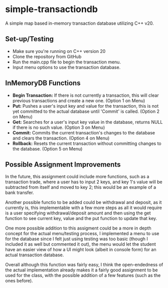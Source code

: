 # simple-transactiondb
A simple map based in-memory transaction database utilizing C++ v20.

## Set-up/Testing
- Make sure you're running on C++ version 20
- Clone the repository from GitHub
- Run the main.cpp file to begin the transaction menu.
- Input menu options to use the transaction database.

## InMemoryDB Functions
- **Begin Transaction:** If there is not currently a transaction, this will clear previous transactions and create a new one. (Option 1 on Menu)
- **Put:** Pushes a user's input key and value for the transaction, this is not yet committed to the actual database until 'Commit' is called. (Option 2 on Menu)
- **Get:** Searches for a user's input key value in the database, returns NULL if there is no such value. (Option 3 on Menu)
- **Commit:** Commits the current transaction's changes to the database and clears the transaction. (Option 4 on Menu)
- **Rollback:** Resets the current transaction without committing changes to the database. (Option 5 on Menu)

## Possible Assignment Improvements
In the future, this assignment could include more functions, such as a transaction trade, where a user has to input 2 keys, and key 1's value will be subtracted from itself and moved to key 2; this would be an example of a bank transfer. 

Another possible functio to be added could be withdrawal and deposit, as it currently is, this implementable with a few more steps as all it would require is a user specifying withdrawal/deposit amount and then using the get function to see current key, value and the put function to update that key. 

One more possible addition to this assigment could be a more in depth concept for the actual menu/testing process, I implemented a menu to use for the database since I felt just using testing was too basic (though I included it as well but commented it out), the menu would let the student have an easier view of how a UI might look (albeit in console form) for an actual transaction database. 

Overall although this function was fairly easy, I think the open-endedness of the actual implementation already makes it a fairly good assignment to be used for the class, with the possible addition of a few features (such as the ones before).
